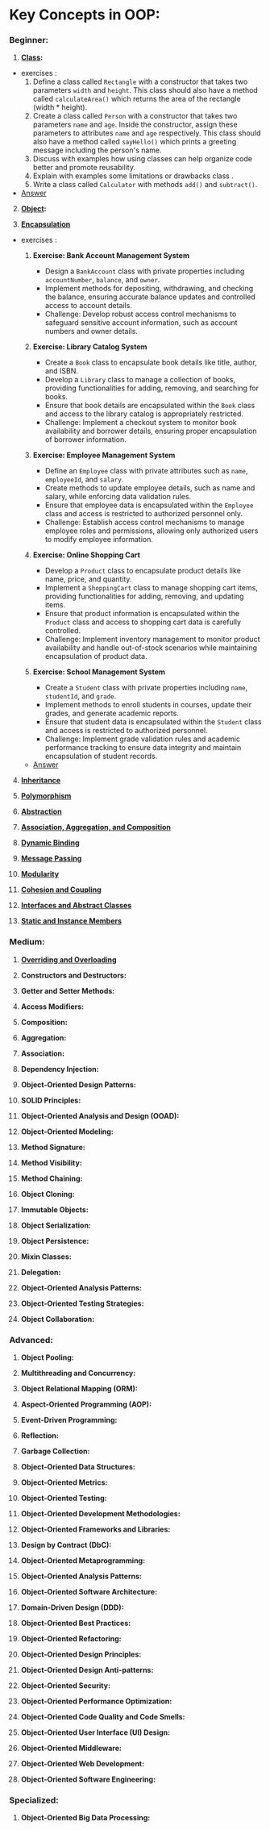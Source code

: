# Key Concepts in OOP:

### Beginner:

1. **[Class](https://github.com/m-mdy-m/algorithms-data-structures/blob/main/2.OOP/concepts/Beginner/1-class.md):**

- exercises : 
    1. Define a class called `Rectangle` with a constructor that takes two parameters `width` and `height`. This class should also have a method called `calculateArea()` which returns the area of the rectangle (width * height).
    2. Create a class called `Person` with a constructor that takes two parameters `name` and `age`. Inside the constructor, assign these parameters to attributes `name` and `age` respectively. This class should also have a method called `sayHello()` which prints a greeting message including the person's name.
    3.  Discuss with examples how using classes can help organize code better and promote reusability.
    4.  Explain with examples some limitations or drawbacks class .
    5. Write a class called `Calculator` with methods `add()` and `subtract()`.
- [Answer](https://github.com/m-mdy-m/algorithms-data-structures/blob/main/2.OOP/concepts/BeginnerAnswer/1.class.js)

2. **[Object](https://github.com/m-mdy-m/algorithms-data-structures/blob/main/2.OOP/concepts/Beginner/2-Object.md):**

3. **[Encapsulation](https://github.com/m-mdy-m/algorithms-data-structures/blob/main/2.OOP/concepts/Beginner/3.Encapsulation.md)**

- exercises : 
    1. **Exercise: Bank Account Management System**
       - Design a `BankAccount` class with private properties including `accountNumber`, `balance`, and `owner`.
       - Implement methods for depositing, withdrawing, and checking the balance, ensuring accurate balance updates and controlled access to account details.
       - Challenge: Develop robust access control mechanisms to safeguard sensitive account information, such as account numbers and owner details.
    
    2. **Exercise: Library Catalog System**
       - Create a `Book` class to encapsulate book details like title, author, and ISBN.
       - Develop a `Library` class to manage a collection of books, providing functionalities for adding, removing, and searching for books.
       - Ensure that book details are encapsulated within the `Book` class and access to the library catalog is appropriately restricted.
       - Challenge: Implement a checkout system to monitor book availability and borrower details, ensuring proper encapsulation of borrower information.
    
    3. **Exercise: Employee Management System**
       - Define an `Employee` class with private attributes such as `name`, `employeeId`, and `salary`.
       - Create methods to update employee details, such as name and salary, while enforcing data validation rules.
       - Ensure that employee data is encapsulated within the `Employee` class and access is restricted to authorized personnel only.
       - Challenge: Establish access control mechanisms to manage employee roles and permissions, allowing only authorized users to modify employee information.
    
    4. **Exercise: Online Shopping Cart**
       - Develop a `Product` class to encapsulate product details like name, price, and quantity.
       - Implement a `ShoppingCart` class to manage shopping cart items, providing functionalities for adding, removing, and updating items.
       - Ensure that product information is encapsulated within the `Product` class and access to shopping cart data is carefully controlled.
       - Challenge: Implement inventory management to monitor product availability and handle out-of-stock scenarios while maintaining encapsulation of product data.
    
    5. **Exercise: School Management System**
       - Create a `Student` class with private properties including `name`, `studentId`, and `grade`.
       - Implement methods to enroll students in courses, update their grades, and generate academic reports.
       - Ensure that student data is encapsulated within the `Student` class and access is restricted to authorized personnel.
       - Challenge: Implement grade validation rules and academic performance tracking to ensure data integrity and maintain encapsulation of student records.
   - [Answer](https://github.com/m-mdy-m/algorithms-data-structures/blob/main/2.OOP/concepts/BeginnerAnswer/3.Encapsulation.js)


4. **[Inheritance](https://github.com/m-mdy-m/algorithms-data-structures/blob/main/2.OOP/concepts/Beginner/4.Inheritance.md)**

5. **[Polymorphism](https://github.com/m-mdy-m/algorithms-data-structures/blob/main/2.OOP/concepts/Beginner/5.Polymorphism.md)**

6. **[Abstraction](https://github.com/m-mdy-m/algorithms-data-structures/blob/main/2.OOP/concepts/Beginner/6.Abstraction.md)**

7. **[Association, Aggregation, and Composition](https://github.com/m-mdy-m/algorithms-data-structures/blob/main/2.OOP/concepts/Beginner/7.AAC.md)**

8. **[Dynamic Binding](https://github.com/m-mdy-m/algorithms-data-structures/blob/main/2.OOP/concepts/Beginner/8.DynamicBinding.md)**

9. **[Message Passing](https://github.com/m-mdy-m/algorithms-data-structures/blob/main/2.OOP/concepts/Beginner/9.MessagePassing.md)**

10. **[Modularity](https://github.com/m-mdy-m/algorithms-data-structures/blob/main/2.OOP/concepts/Beginner/10.Modularity.md)**

11. **[Cohesion and Coupling](https://github.com/m-mdy-m/algorithms-data-structures/blob/main/2.OOP/concepts/Beginner/11.CohesionAndCoupling.md)**

12. **[Interfaces and Abstract Classes](https://github.com/m-mdy-m/algorithms-data-structures/blob/main/2.OOP/concepts/Beginner/12.InterfacesAndAbstractClasses.md)**

13. **[Static and Instance Members](https://github.com/m-mdy-m/algorithms-data-structures/blob/main/2.OOP/concepts/Beginner/13.StaticAndInstanceMembers.md)**

### Medium:

1. **[Overriding and Overloading](https://github.com/m-mdy-m/algorithms-data-structures/blob/main/2.OOP/concepts/Medium/1.OverridingAndOverloading.md)**

2. **Constructors and Destructors:**

3. **Getter and Setter Methods:**

4. **Access Modifiers:**

5. **Composition:**

6. **Aggregation:**

7. **Association:**

8. **Dependency Injection:**

9. **Object-Oriented Design Patterns:**

10. **SOLID Principles:**

11. **Object-Oriented Analysis and Design (OOAD):**

12. **Object-Oriented Modeling:**

13. **Method Signature:**

14. **Method Visibility:**

15. **Method Chaining:**

16. **Object Cloning:**

17. **Immutable Objects:**

18. **Object Serialization:**

19. **Object Persistence:**

20. **Mixin Classes:**

21. **Delegation:**

22. **Object-Oriented Analysis Patterns:**

23. **Object-Oriented Testing Strategies:**

24. **Object Collaboration:**

### Advanced:

1. **Object Pooling:**

2. **Multithreading and Concurrency:**

3. **Object Relational Mapping (ORM):**

4. **Aspect-Oriented Programming (AOP):**

5. **Event-Driven Programming:**

6. **Reflection:**

7. **Garbage Collection:**

8. **Object-Oriented Data Structures:**

9. **Object-Oriented Metrics:**

10. **Object-Oriented Testing:**

11. **Object-Oriented Development Methodologies:**

12. **Object-Oriented Frameworks and Libraries:**

13. **Design by Contract (DbC):**

14. **Object-Oriented Metaprogramming:**

15. **Object-Oriented Analysis Patterns:**

16. **Object-Oriented Software Architecture:**

17. **Domain-Driven Design (DDD):**

18. **Object-Oriented Best Practices:**

19. **Object-Oriented Refactoring:**

20. **Object-Oriented Design Principles:**

21. **Object-Oriented Design Anti-patterns:**

22. **Object-Oriented Security:**

23. **Object-Oriented Performance Optimization:**

24. **Object-Oriented Code Quality and Code Smells:**

25. **Object-Oriented User Interface (UI) Design:**

26. **Object-Oriented Middleware:**

27. **Object-Oriented Web Development:**

28. **Object-Oriented Software Engineering:**

### Specialized:

1. **Object-Oriented Big Data Processing:**
